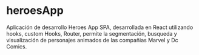 # heroesApp
Aplicación de desarrollo Heroes App SPA, desarrollada en React utilizando hooks, custom Hooks, Router, permite la segmentación, busqueda y visualización de personajes animados de las compañias Marvel y Dc Comics.
